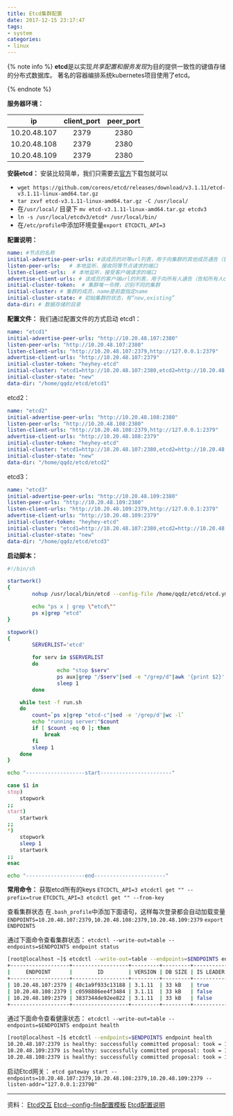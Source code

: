 ```yaml
---
title: Etcd集群配置
date: 2017-12-15 23:17:47
tags:
- system
categories:
- linux
---
```


{% note info %}
**etcd**是以实现*共享配置和服务发现*为目的提供一致性的键值存储的分布式数据库。
著名的容器编排系统kubernetes项目使用了etcd。

{% endnote %}



**服务器环境：**

|ip|client_port|peer_port|
|:----:|:----:|:---:|
|10.20.48.107|2379|2380|
|10.20.48.108|2379|2380|
|10.20.48.109|2379|2380|

<!-- more -->


**安装etcd：**
安装比较简单，我们只需要去[官方](https://github.com/coreos/etcd/releases)下载包就可以
+ `wget https://github.com/coreos/etcd/releases/download/v3.1.11/etcd-v3.1.11-linux-amd64.tar.gz`
+ `tar zxvf etcd-v3.1.11-linux-amd64.tar.gz -C /usr/local/`
+  在`/usr/local/` 目录下 `mv etcd-v3.1.11-linux-amd64.tar.gz etcdv3`
+ `ln -s /usr/local/etcdv3/etcd* /usr/local/bin/`
+ 在`/etc/profile`中添加环境变量`export ETCDCTL_API=3`

**配置说明：**
```yaml
name: #节点的名称
initial-advertise-peer-urls: #该成员的对等url列表，用于向集群的其他成员通告（告诉其他成员通过什么url和我通信）
listen-peer-urls:	# 本地监听，接收同等节点请求的端口
listen-client-urls:  # 本地监听，接受客户端请求的端口
advertise-client-urls: # 该成员的客户端url的列表，用于向所有人通告（告知所有人client访问我的哪儿）
initial-cluster-token:  # 集群唯一令牌，识别不同的集群
initial-cluster: # 集群的成员，name是前面指定name
initial-cluster-state: # 初始集群的状态，有“new,existing”
data-dir: # 数据存储的目录
```

**配置文件：**
我们通过配置文件的方式启动
etcd1：
```yaml
name: "etcd1"
initial-advertise-peer-urls: "http://10.20.48.107:2380"
listen-peer-urls: "http://10.20.48.107:2380"
listen-client-urls: "http://10.20.48.107:2379,http://127.0.0.1:2379"
advertise-client-urls: "http://10.20.48.107:2379"
initial-cluster-token: "heyhey-etcd"
initial-cluster: "etcd1=http://10.20.48.107:2380,etcd2=http://10.20.48.108:2380,etcd3=http://10.20.48.109:2380"
initial-cluster-state: "new"
data-dir: "/home/qqdz/etcd/etcd1"
```

etcd2：
```yaml
name: "etcd2"
initial-advertise-peer-urls: "http://10.20.48.108:2380"
listen-peer-urls: "http://10.20.48.108:2380"
listen-client-urls: "http://10.20.48.108:2379,http://127.0.0.1:2379"
advertise-client-urls: "http://10.20.48.108:2379"
initial-cluster-token: "heyhey-etcd"
initial-cluster: "etcd1=http://10.20.48.107:2380,etcd2=http://10.20.48.108:2380,etcd3=http://10.20.48.109:2380"
initial-cluster-state: "new"
data-dir: "/home/qqdz/etcd/etcd2"
```

etcd3：
```yaml
name: "etcd3"
initial-advertise-peer-urls: "http://10.20.48.109:2380"
listen-peer-urls: "http://10.20.48.109:2380"
listen-client-urls: "http://10.20.48.109:2379,http://127.0.0.1:2379"
advertise-client-urls: "http://10.20.48.109:2379"
initial-cluster-token: "heyhey-etcd"
initial-cluster: "etcd1=http://10.20.48.107:2380,etcd2=http://10.20.48.108:2380,etcd3=http://10.20.48.109:2380"
initial-cluster-state: "new"
data-dir: "/home/qqdz/etcd/etcd3"
```
**启动脚本：**
```bash
#!/bin/sh

startwork()
{
        nohup /usr/local/bin/etcd --config-file /home/qqdz/etcd/etcd.yml  & 

        echo "ps x | grep \"etcd\""
        ps x|grep "etcd"   
}

stopwork()
{
        SERVERLIST='etcd'

        for serv in $SERVERLIST
        do
                echo "stop $serv"
                ps aux|grep "/$serv"|sed -e "/grep/d"|awk '{print $2}'|xargs kill 2&>/dev/null
                sleep 1
        done

    while test -f run.sh
    do
        count=`ps x|grep "etcd-c"|sed -e '/grep/d'|wc -l`
        echo "running server:"$count
        if [ $count -eq 0 ]; then
            break
        fi
        sleep 1
    done
}

echo "-------------------start-----------------------"

case $1 in
stop)
    stopwork
;;
start)
    startwork
;;
*)
    stopwork
    sleep 1
    startwork
;;
esac

echo "-------------------end-----------------------"
```



**常用命令：**
获取etcd所有的keys
`ETCDCTL_API=3 etcdctl get "" --prefix=true`
`ETCDCTL_API=3 etcdctl get "" --from-key`

查看集群状态
在`.bash_profile`中添加下面语句，这样每次登录都会自动加载变量
`ENDPOINTS=10.20.48.107:2379,10.20.48.108:2379,10.20.48.109:2379`
`export ENDPOINTS`

通过下面命令查看集群状态：
`etcdctl --write-out=table --endpoints=$ENDPOINTS endpoint status`
```bash
[root@localhost ~]$ etcdctl --write-out=table --endpoints=$ENDPOINTS endpoint status     
+-------------------+------------------+---------+---------+-----------+-----------+------------+
|     ENDPOINT      |        ID        | VERSION | DB SIZE | IS LEADER | RAFT TERM | RAFT INDEX |
+-------------------+------------------+---------+---------+-----------+-----------+------------+
| 10.20.48.107:2379 | 40c1a9f933c13188 | 3.1.11  | 33 kB   | true      |       176 |         41 |
| 10.20.48.108:2379 | c0598886ee4f3484 | 3.1.11  | 33 kB   | false     |       176 |         41 |
| 10.20.48.109:2379 | 3837344de92ee822 | 3.1.11  | 33 kB   | false     |       176 |         41 |
+-------------------+------------------+---------+---------+-----------+-----------+------------+
```

通过下面命令查看健康状态：
`etcdctl --write-out=table --endpoints=$ENDPOINTS endpoint health`
```bash
[root@localhost ~]$ etcdctl --endpoints=$ENDPOINTS endpoint health                
10.20.48.107:2379 is healthy: successfully committed proposal: took = 1.249516ms
10.20.48.109:2379 is healthy: successfully committed proposal: took = 1.415811ms
10.20.48.108:2379 is healthy: successfully committed proposal: took = 1.487734ms
```

启动Etcd网关：
`etcd gateway start --endpoints=10.20.48.107:2379,10.20.48.108:2379,10.20.48.109:2379 --listen-addr="127.0.0.1:23790"`

----------
资料：
[Etcd交互](https://coreos.com/etcd/docs/latest/dev-guide/interacting_v3.html)
[Etcd--config-file配置模板](https://github.com/coreos/etcd/blob/master/etcd.conf.yml.sample)
[Etcd配置说明](https://coreos.com/etcd/docs/latest/op-guide/configuration.html)
